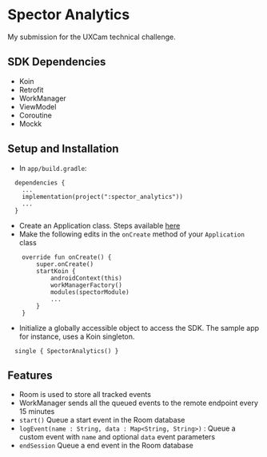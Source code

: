 # Spector Analytics

My submission for the UXCam technical challenge.

## SDK Dependencies
- Koin
- Retrofit
- WorkManager
- ViewModel
- Coroutine
- Mockk

## Setup and Installation
- In `app/build.gradle`:
```[Kotlin]
  dependencies {
    ...
    implementation(project(":spector_analytics"))
    ...
  }
```
- Create an Application class. Steps available [here](https://guides.codepath.com/android/Understanding-the-Android-Application-Class)
- Make the following edits in the `onCreate` method of your `Application` class
```
    override fun onCreate() {
        super.onCreate()
        startKoin {
            androidContext(this)
            workManagerFactory()
            modules(spectorModule)
            ...
        }
    }
```
- Initialize a globally accessible object to access the SDK. The sample app for instance, uses a Koin singleton.
```
  single { SpectorAnalytics() }
```

## Features
- Room is used to store all tracked events
- WorkManager sends all the queued events to the remote endpoint every 15 minutes
- `start()` Queue a start event in the Room database
- `logEvent(name : String, data : Map<String, String>)` : Queue a custom event with `name` and optional `data` event parameters
- `endSession` Queue a end event in the Room database

